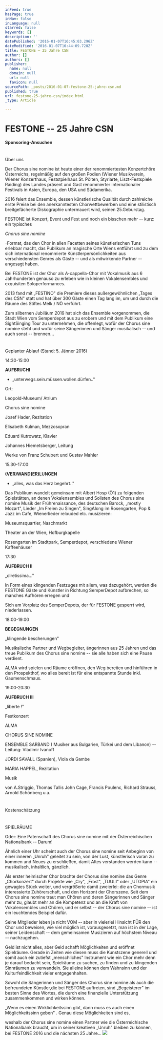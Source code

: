 ```yaml
---
inFeed: true
hasPage: true
inNav: false
inLanguage: null
starred: false
keywords: []
description: ''
datePublished: '2016-01-07T16:45:03.296Z'
dateModified: '2016-01-07T16:44:09.720Z'
title: FESTONE – 25 Jahre CSN
author: []
authors: []
publisher:
  name: null
  domain: null
  url: null
  favicon: null
sourcePath: _posts/2016-01-07-festone-25-jahre-csn.md
published: true
url: festone-25-jahre-csn/index.html
_type: Article

---
```

# FESTONE -- 25 Jahre CSN

**Sponsoring-Ansuchen**

[][0]

# 

Über uns

Der Chorus
sine nomine ist heute einer der renommiertesten Konzertchöre Österreichs, regelmäßig
auf den großen Podien (Wiener Musikverein, Wiener Konzerthaus, Feststpielhaus
St. Pölten, Styriarte, Liszt-Festspiele Raiding) des Landes präsent und Gast
renommierter internationaler Festivals in Asien, Europa, den USA und
Südamerika. 

2016 feiert
das Ensemble, dessen künstlerische Qualität durch zahlreiche erste Preise bei
den anerkanntesten Chorwettbewerben und eine stilistisch breitgefächerte
Diskographie untermauert wird, seinen 25.Geburstag. 

FESTONE ist
Konzert, Event und Fest und noch ein bisschen mehr -- kurz: ein typisches 

_Chorus sine nomine_

-Format, das den Chor
in allen Facetten seines künstlerischen Tuns erlebbar macht, das Publikum an
magische Orte Wiens entführt und zu dem sich international renommierte
Künstlerpersönlichkeiten aus verschiedensten Genres als Gäste -- und als
mitwirkende Partner -- angesagt haben. 

Bei FESTONE
ist der Chor als A-cappella-Chor mit Vokalmusik aus 6 Jahrhunderten genauso zu
erleben wie in kleinen Vokalensembles und exquisiten Soloperformances. 

2013 fand
mit „FESTINO" die Premiere dieses außergewöhnlichen „Tages des CSN" statt und
hat über 300 Gäste einen Tag lang im, um und durch die Räume des Stiftes Melk /
NÖ verführt. 

Zum
silbernen Jubiläum 2016 hat sich das Ensemble vorgenommen, die Stadt Wien vom
Semperdepot aus zu erobern und mit dem Publikum eine SightSinging Tour zu
unternehmen, die offenlegt, wofür der Chorus sine nomine steht und wofür seine
Sängerinnen und Sänger musikalisch -- und auch sonst -- brennen...

# 

Geplanter
Ablauf (Stand: 5\. Jänner 2016)

14:30-15:00

**AUFBRUCHI**

- „unterwegs.sein.müssen.wollen.dürfen.."

Ort: 

Leopold-Museum/ Atrium

Chorus sine
nomine

Josef Hader, Rezitation

Elisabeth Kulman, Mezzosopran

Eduard Kutrowatz, Klavier

Johannes Hiemetsberger,
Leitung

Werke
von Franz Schubert und Gustav Mahler

15.30-17:00

**(VER)WAND(ER)LUNGEN**

- „alles, was das Herz begehrt.." 

Das Publikum wandelt gemeinsam mit Albert Hosp
(Ö1) zu folgenden Spielstätten, an denen Vokalensembles und Solisten des Chorus
sine nomine Musik der Frührenaissance, des deutschen Barock, „mostly Mozart",
Lieder „Im Freien zu Singen", SingAlong im Rosengarten, Pop & Jazz im Cafe,
Wienerlieder relouded etc. musizieren:

Museumsquartier, Naschmarkt 

Theater an
der Wien, Hofburgkapelle

Rosengarten im Stadtpark, Semperdepot,
verschiedene Wiener Kaffeehäuser

17:30

**AUFBRUCH II**

„diretissima..."

In Form eines klingenden Festzuges mit allem,
was dazugehört, werden die FESTONE Gäste und Künstler in Richtung SemperDepot
aufbrechen, so manches Aufhören erregen und 

Sich
am Vorplatz des SemperDepots, der für FESTONE gesperrt wird, niederlassen. 

18:00-19:00

**BEGEGNUNGEN**

„klingende
bescherungen"

Musikalische Partner und Wegbegleiter,
ängerinnen aus 25 Jahren und das treue Publikum des Chorus sine nomine -- sie
alle haben sich eine Pause verdient. 

ALMA wird spielen und Räume eröffnen, den Weg
bereiten und hinführen in den Prospekthof, wo alles bereit ist für eine
entspannte Stunde inkl. Gaumenschmaus.

19:00-20:30

**AUFBRUCH III**

„liberte
!"

Festkonzert

ALMA

CHORUS
SINE NOMINE 

ENSEMBLE SARBAND ( Musiker aus Bulgarien,
Türkei und dem Libanon) -- Leitung: Vladimir Ivanoff

JORDI SAVALL (Spanien), Viola da
Gambe

MARIA
HAPPEL, Rezitation

Musik

von A.Striggio, Thomas Tallis John Cage, Francis Poulenc, Richard
Strauss, Arnold Schönberg u.a.

# 

Kostenschätzung

# 

SPIELRÄUME
  

Oder: Eine Patenschaft des Chorus sine nomine mit der Österreichischen
Nationalbank -- Darum!

Ähnlich
einer Uhr scheint auch der Chorus sine nomine seit Anbeginn von einer inneren
„Unruh" geleitet zu sein, von der Lust, künstlerisch voran zu kommen und Neues
zu erschließen, damit Altes verstanden werden kann -- musikalisch, inhaltlich,
gänzlich.

Als erster
heimischer Chor brachte der Chorus sine nomine das Genre „Chorkonzert" durch
Projekte wie „Cry", „Frost", „TUULI" oder „UTOPIA" ein gewagtes Stück weiter,
und vergrößerte damit zweierlei: die an Chormusik interessierte Zuhörerschaft,
und den Horizont der Chorszene. Seit dem Chorus sine nomine traut man Chören
und deren Sängerinnen und Sänger mehr zu, glaubt mehr an die Kompetenz und an
die Kraft von Vokalensembles und Chören, und er selbst -- der Chorus sine nomine
-- ist ein leuchtendes Beispiel dafür. 

Seine
Mitglieder leben ja nicht VOM -- aber in vielerlei Hinsicht FÜR den Chor und
beweisen, wie viel möglich ist, vorausgesetzt, man ist in der Lage, seiner
Leidenschaft -- dem gemeinsamen Musizieren auf höchstem Niveau -- nachzugehen. 

Geld ist
nicht alles, aber Geld schafft Möglichkeiten und eröffnet Spielräume. Gerade in
Zeiten wie diesen muss die Kunstszene generell und somit auch ein zutiefst
„menschliches" Instrument wie ein Chor mehr denn je darauf bedacht sein,
Spielräume zu suchen, zu finden und zu klingenden Sinnräumen zu verwandeln. Sie
alleine können dem Wahnsinn und der Kulturfeindlichkeit vieler entgegenhalten. 

Sowohl die
Sängerinnen und Sänger des Chorus sine nomine als auch die befreundeten
Künstler,die bei FESTONE auftreten, sind „Begeisterer" im besten Sinne des
Wortes, die durch eine finanzielle Unterstützung zusammenkommen und wirken
können. 

„Wenn es
einen Wirklichkeitssinn gibt, dann muss es auch einen Möglichkeitssinn geben" .
Genau diese Möglichkeiten sind es,

weshalb der Chorus sine nomine einen Partner wie die Österreichische
Nationalbank braucht, um in seiner kreativen „Unruh" bleiben zu können, bei
FESTONE 2016 und die nächsten 25 Jahre...
![](https://the-grid-user-content.s3-us-west-2.amazonaws.com/c765113e-6d63-4e03-be32-4d97f2d73451.png)

[0]: 3acd12b3-cc04-4801-8794-8b3d99c506c7#_Toc439880076